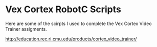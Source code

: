 # Vex Cortex RobotC Scripts

Here are some of the scirpts I used to complete the Vex Cortex Video Trainer assigments. 

http://education.rec.ri.cmu.edu/products/cortex_video_trainer/
